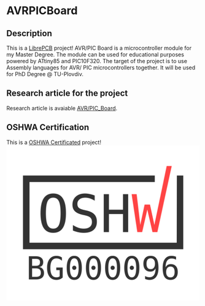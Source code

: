 # AVRPICBoard

## Description
This is a [LibrePCB](https://librepcb.org) project!
AVR/PIC Board is a microcontroller module for my Master Degree. 
The module can be used for educational purposes powered by ATtiny85 and PIC10F320. 
 The target of the project is to use  Assembly languages
  for  AVR/ PIC microcontrollers together.
  It will be used for PhD Degree @ TU-Plovdiv.
## Research article for the project
Research article is avaiable [AVR/PIC_Board](https://www.researchgate.net/publication/373769433_Designing_Microcontroller_module_with_target_to_use_AVRPIC_assembler).
## OSHWA Certification
This is a [OSHWA Certificated](https://certification.oshwa.org/bg000096.html) project!
![Project is certificated ](BG000096.png "23.08.02")
